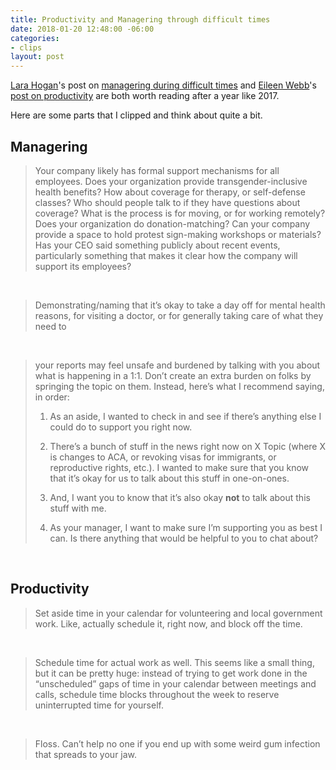 ```yaml
---
title: Productivity and Managering through difficult times
date: 2018-01-20 12:48:00 -06:00
categories:
- clips
layout: post
---
```


[Lara Hogan](https://twitter.com/lara_hogan)'s post on [managering during difficult times](http://larahogan.me/blog/being-a-manager-in-terrible-times/) and [Eileen Webb](https://twitter.com/webmeadow)'s [post on productivity](https://thehumaninthemachine.com/eileen-webb/2017-january-5) are both worth reading after a year like 2017.

Here are some parts that I clipped and think about quite a bit.

## Managering

> Your company likely has formal support mechanisms for all employees. Does your organization provide transgender-inclusive health benefits? How about coverage for therapy, or self-defense classes? Who should people talk to if they have questions about coverage? What is the process is for moving, or for working remotely? Does your organization do donation-matching? Can your company provide a space to hold protest sign-making workshops or materials? Has your CEO said something publicly about recent events, particularly something that makes it clear how the company will support its employees?

<br>

> Demonstrating/naming that it’s okay to take a day off for mental health reasons, for visiting a doctor, or for generally taking care of what they need to

<br>


> your reports may feel unsafe and burdened by talking with you about what is happening in a 1:1. Don’t create an extra burden on folks by springing the topic on them. Instead, here’s what I recommend saying, in order:
>
> 1. As an aside, I wanted to check in and see if there’s anything else I could do to support you right now.
>
> 2. There’s a bunch of stuff in the news right now on X Topic (where X is changes to ACA, or revoking visas for immigrants, or reproductive rights, etc.). I wanted to make sure that you know that it’s okay for us to talk about this stuff in one-on-ones.
>
> 3. And, I want you to know that it’s also okay **not** to talk about this stuff with me.
>
> 4. As your manager, I want to make sure I’m supporting you as best I can. Is there anything that would be helpful to you to chat about?

<br>

## Productivity

> Set aside time in your calendar for volunteering and local government work. Like, actually schedule it, right now, and block off the time.

<br>

> Schedule time for actual work as well. This seems like a small thing, but it can be pretty huge: instead of trying to get work done in the “unscheduled” gaps of time in your calendar between meetings and calls, schedule time blocks throughout the week to reserve uninterrupted time for yourself.

<br>

> Floss. Can’t help no one if you end up with some weird gum infection that spreads to your jaw.
